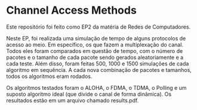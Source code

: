 # Channel Access Methods

Este repositório foi feito como EP2 da matéria de Redes de Computadores.

Neste EP, foi realizada uma simulação de tempo de alguns protocolos de acesso ao meio. Em específico, os que fazem a multiplexação do canal. 
Todos eles foram comparados em questão de tempo, com o número de pacotes e o tamanho de cada pacote sendo gerados aleatoriamente e
a cada teste. Além disso, foram feitas 500, 1000 e 1500 simulações de cada algoritmo em sequência. A cada nova combinação de pacotes
e tamanhos, todos os algoritmos eram rodados.

Os algoritmos testados foram o ALOHA, o FDMA, o TDMA, o Polling e um suposto algoritmo ideal (que divide o canal de forma dinâmica).
Os resultados estão em um arquivo chamado results.pdf.
